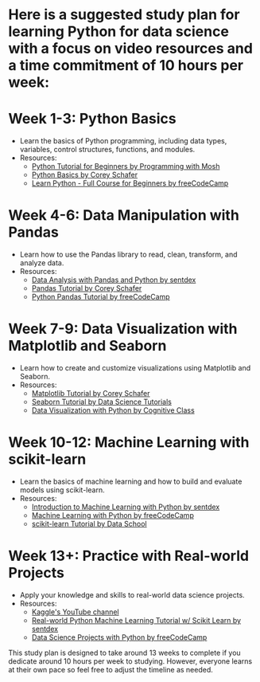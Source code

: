 # Here is a suggested study plan for learning Python for data science with a focus on video resources and a time commitment of 10 hours per week:

# Week 1-3: Python Basics
- Learn the basics of Python programming, including data types, variables, control structures, functions, and modules.
- Resources:
    - [Python Tutorial for Beginners by Programming with Mosh](https://www.youtube.com/watch?v=_ZqAVck-WeM)
    - [Python Basics by Corey Schafer](https://www.youtube.com/playlist?list=PL-osiE80TeTskrapNbzXhwoFUiLCjGgY7)
    - [Learn Python - Full Course for Beginners by freeCodeCamp](https://www.youtube.com/watch?v=rfscVS0vtbw)

# Week 4-6: Data Manipulation with Pandas
- Learn how to use the Pandas library to read, clean, transform, and analyze data.
- Resources:
    - [Data Analysis with Pandas and Python by sentdex](https://www.youtube.com/playlist?list=PLQVvvaa0QuDc-3szzjeP6N6b0aDrrKyL-)
    - [Pandas Tutorial by Corey Schafer](https://www.youtube.com/playlist?list=PL-osiE80TeTsWmV9i9c58mdDCSskIFdDS)
    - [Python Pandas Tutorial by freeCodeCamp](https://www.youtube.com/watch?v=vmEHCJofslg)

# Week 7-9: Data Visualization with Matplotlib and Seaborn
- Learn how to create and customize visualizations using Matplotlib and Seaborn.
- Resources:
    - [Matplotlib Tutorial by Corey Schafer](https://www.youtube.com/playlist?list=PL-osiE80TeTvipOqomVEeZ1HRrcEvtZB_)
    - [Seaborn Tutorial by Data Science Tutorials](https://www.youtube.com/playlist?list=PL998lXKj66MpNd0_XkEXwzTGPxY2jYM2d)
    - [Data Visualization with Python by Cognitive Class](https://www.youtube.com/watch?v=xN-Supd4H38)

# Week 10-12: Machine Learning with scikit-learn
- Learn the basics of machine learning and how to build and evaluate models using scikit-learn.
- Resources:
    - [Introduction to Machine Learning with Python by sentdex](https://www.youtube.com/playlist?list=PLQVvvaa0QuDfKTOs3Keq_kaG2P55YRn5v)
    - [Machine Learning with Python by freeCodeCamp](https://www.youtube.com/watch?v=7eh4d6sabA0)
    - [scikit-learn Tutorial by Data School](https://www.youtube.com/playlist?list=PL5-da3qGB5ICeMbQuqbbCOQWcS6OYBr5A)

# Week 13+: Practice with Real-world Projects
- Apply your knowledge and skills to real-world data science projects.
- Resources:
    - [Kaggle's YouTube channel](https://www.youtube.com/c/Kaggle/videos)
    - [Real-world Python Machine Learning Tutorial w/ Scikit Learn by sentdex](https://www.youtube.com/playlist?list=PLQVvvaa0QuDd0flgGphKCej-9jp-QdzZ3)
    - [Data Science Projects with Python by freeCodeCamp](https://www.youtube.com/watch?v=ua-CiDNNj30)

This study plan is designed to take around 13 weeks to complete if you dedicate around 10 hours per week to studying. However, everyone learns at their own pace so feel free to adjust the timeline as needed.
